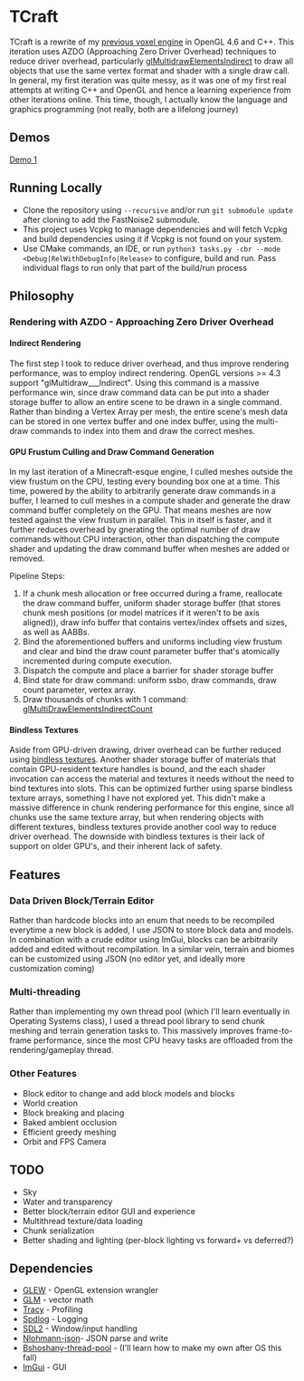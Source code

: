 # TCraft

TCraft is a rewrite of my
[previous voxel engine](https://github.com/tonadr1022/VoxelEngine3D) in OpenGL
4.6 and C++. This iteration uses AZDO (Approaching Zero Driver Overhead)
techniques to reduce driver overhead, particularly
[glMultidrawElementsIndirect](https://registry.khronos.org/OpenGL-Refpages/gl4/html/glMultiDrawElementsIndirect.xhtml)
to draw all objects that use the same vertex format and shader with a single
draw call. In general, my first iteration was quite messy, as it was one of my
first real attempts at writing C++ and OpenGL and hence a learning experience from other iterations online. This time, though, I actually know
the language and graphics programming (not really, both are a lifelong journey)

## Demos

[Demo 1](https://youtu.be/nuAlO2GmP_g)

## Running Locally

- Clone the repository using `--recursive` and/or run `git submodule update` after
  cloning to add the FastNoise2 submodule.
- This project uses Vcpkg to manage dependencies and will fetch Vcpkg and build
  dependencies using it if Vcpkg is not found on your system.
- Use CMake commands, an IDE, or run `python3 tasks.py -cbr --mode <Debug|RelWithDebugInfo|Release>` to configure, build
  and run. Pass individual flags to run only that part of the build/run process

## Philosophy

### Rendering with AZDO - Approaching Zero Driver Overhead

#### Indirect Rendering

The first step I took to reduce driver overhead, and thus improve rendering performance, was to employ indirect rendering. OpenGL versions >= 4.3 support "glMultidraw\_\_\_Indirect". Using this command is a massive performance win, since draw command data can be put into a shader storage buffer to allow an entire scene to be drawn in a single command. Rather than binding a Vertex Array per mesh, the entire scene's mesh data can be stored in one vertex buffer and one index buffer, using the multi-draw commands to index into them and draw the correct meshes.

#### GPU Frustum Culling and Draw Command Generation

In my last iteration of a Minecraft-esque engine, I culled meshes outside the view frustum on the CPU, testing every bounding box one at a time. This time, powered by the ability to arbitrarily generate draw commands in a buffer, I learned to cull meshes in a compute shader and generate the draw command buffer completely on the GPU. That means meshes are now tested against the view frustum in parallel. This in itself is faster, and it further reduces overhead by gnerating the optimal number of draw commands without CPU interaction, other than dispatching the compute shader and updating the draw command buffer when meshes are added or removed.

Pipeline Steps:
1. If a chunk mesh allocation or free occurred during a frame, reallocate the draw command buffer, uniform shader storage buffer (that stores chunk mesh positions (or model matrices if it weren't to be axis aligned)), draw info buffer that contains vertex/index offsets and sizes, as well as AABBs.
2. Bind the aforementioned buffers and uniforms including view frustum and clear and bind the draw count parameter buffer that's atomically incremented during compute execution.
3. Dispatch the compute and place a barrier for shader storage buffer
4. Bind state for draw command: uniform ssbo, draw commands, draw count parameter, vertex array.
5. Draw thousands of chunks with 1 command: [glMultiDrawElementsIndirectCount](https://registry.khronos.org/OpenGL/extensions/ARB/ARB_indirect_parameters.txt)

#### Bindless Textures

Aside from GPU-driven drawing, driver overhead can be further reduced using [bindless textures](https://www.khronos.org/opengl/wiki/Bindless_Texture). Another shader storage buffer of materials that contain GPU-resident texture handles is bound, and the each shader invocation can access the material and textures it needs without the need to bind textures into slots. This can be optimized further using sparse bindless texture arrays, something I have not explored yet. This didn't make a massive difference in chunk rendering performance for this engine, since all chunks use the same texture array, but when rendering objects with different textures, bindless textures provide another cool way to reduce driver overhead. The downside with bindless textures is their lack of support on older GPU's, and their inherent lack of safety.

## Features

### Data Driven Block/Terrain Editor

Rather than hardcode blocks into an enum that needs to be recompiled everytime a new block is added, I use JSON to store block data and models. In combination with a crude editor using ImGui, blocks can be arbitrarily added and edited without recompilation. In a similar vein, terrain and biomes can be customized using JSON (no editor yet, and ideally more customization coming)

### Multi-threading

Rather than implementing my own thread pool (which I'll learn eventually in Operating Systems class), I used a thread pool library to send chunk meshing and terrain generation tasks to. This massively improves frame-to-frame performance, since the most CPU heavy tasks are offloaded from the rendering/gameplay thread.

### Other Features

- Block editor to change and add block models and blocks
- World creation
- Block breaking and placing
- Baked ambient occlusion
- Efficient greedy meshing
- Orbit and FPS Camera

## TODO

- Sky
- Water and transparency
- Better block/terrain editor GUI and experience
- Multithread texture/data loading
- Chunk serialization
- Better shading and lighting (per-block lighting vs forward+ vs deferred?)

## Dependencies

- [GLEW](https://github.com/nigels-com/glew) - OpenGL extension wrangler
- [GLM](https://github.com/g-truc/glm) - vector math
- [Tracy](https://github.com/wolfpld/tracy) - Profiling
- [Spdlog](https://github.com/gabime/spdlog) - Logging
- [SDL2](https://github.com/libsdl-org/SDL) - Window/input handling
- [Nlohmann-json](https://github.com/nlohmann/json)- JSON parse and write
- [Bshoshany-thread-pool](https://github.com/bshoshany/thread-pool) - (I'll
  learn how to make my own after OS this fall)
- [ImGui](https://github.com/ocornut/imgui) - GUI
